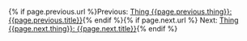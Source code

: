 {% if page.previous.url %}Previous: [Thing {{page.previous.thing}}: {{page.previous.title}}]({{page.previous.url}}){% endif %}{% if page.next.url %} Next: [Thing {{page.next.thing}}: {{page.next.title}}]({{page.next.url}}){% endif %}